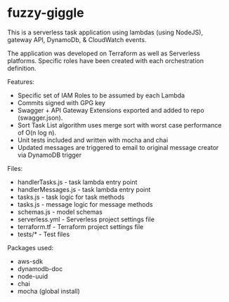 # fuzzy-giggle

This is a serverless task application using lambdas (using NodeJS), gateway API, DynamoDb, & CloudWatch events.  

The application was developed on Terraform as well as Serverless platforms. Specific roles have been created with each orchestration definition. 

Features:
* Specific set of IAM Roles to be assumed by each Lambda
* Commits signed with GPG key
* Swagger + API Gateway Extensions exported and added to repo (swagger.json).
* Sort Task List algorithm uses merge sort with worst case performance of O(n log n).
* Unit tests included and written with mocha and chai
* Updated messages are triggered to email to original message creator via DynamoDB trigger

Files:
* handlerTasks.js       - task lambda entry point
* handlerMessages.js    - task lambda entry point
* tasks.js              - task logic for task methods
* tasks.js              - message logic for message methods
* schemas.js            - model schemas
* serverless.yml        - Serverless project settings file
* terraform.tf          - Terraform project settings file
* tests/*               - Test files

Packages used:
* aws-sdk
* dynamodb-doc
* node-uuid
* chai
* mocha (global install)